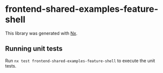 # frontend-shared-examples-feature-shell

This library was generated with [Nx](https://nx.dev).

## Running unit tests

Run `nx test frontend-shared-examples-feature-shell` to execute the unit tests.
